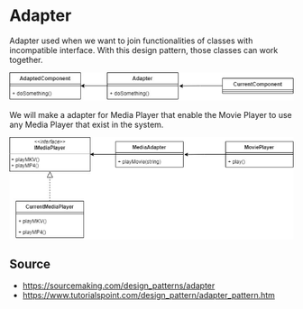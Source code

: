 # Adapter

Adapter used when we want to join functionalities of classes with incompatible interface. With this design pattern, those classes can work together.

![base](img/base.jpg)

We will make a adapter for Media Player that enable the Movie Player to use any Media Player that exist in the system.

![example](img/example.jpg)

## Source
- https://sourcemaking.com/design_patterns/adapter
- https://www.tutorialspoint.com/design_pattern/adapter_pattern.htm